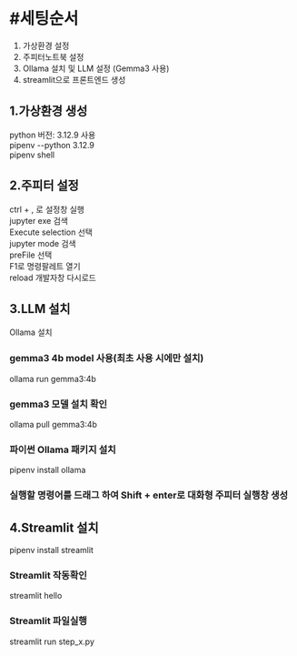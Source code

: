 # #세팅순서
1. 가상환경 설정<br/>
2. 주피터노트북 설정<br/>
3. Ollama 설치 및 LLM 설정 (Gemma3 사용)<br/>
4. streamlit으로 프론트엔드 생성<br/>

## 1.가상환경 생성
python 버전: 3.12.9 사용 <br/>
pipenv --python 3.12.9  <br/>
pipenv shell  <br/>

## 2.주피터 설정
ctrl + , 로 설정창 실행 <br/>
jupyter exe 검색 <br/>
Execute selection 선택 <br/>
jupyter mode 검색 <br/>
preFile 선택 <br/>
F1로 명령팔레트 열기 <br/>
reload 개발자창 다시로드  <br/>

## 3.LLM 설치
Ollama 설치 <br/>
### gemma3 4b model 사용(최초 사용 시에만 설치) <br/>
ollama run gemma3:4b <br/>
### gemma3 모델 설치 확인 <br/>
ollama pull gemma3:4b <br/>
### 파이썬 Ollama 패키지 설치 <br/>
pipenv install ollama <br/>

### 실행할 명령어를 드래그 하여 Shift + enter로 대화형 주피터 실행창 생성


## 4.Streamlit 설치
pipenv install streamlit <br/>


###  Streamlit 작동확인
streamlit hello <br/>

### Streamlit 파일실행
streamlit run step_x.py <br/>
